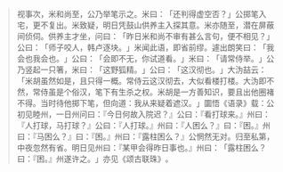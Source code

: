 > 视事次，米和尚至，公乃举笔示之。米曰：​「还判得虚空否？​」公掷笔入宅，更不复出。米致疑，明日凭鼓山供养主入探其意。米亦随至，潜在屏蔽间侦伺。供养主才坐，问曰：​「昨日米和尚不审有甚么言句，便不相见？​」公曰：​「师子咬人，韩卢逐块。​」米闻此语，即省前缪。遽出朗笑曰：​「我会也我会也。​」公曰：​「会即不无，你试道看。​」米曰：​「请常侍举。​」公乃竖起一只箸，米曰：​「这野狐精。​」公曰：​「这汉彻也。​」大沩喆云：​「米胡虽然如是，且只得一概。常侍云这汉彻去，大似看楼打楼。大沩即不然，常侍虽是个俗汉，笔下有生杀之权。米胡是一方善知识，要且出他圈褚不得。当时待他掷下笔，但向道：我从来疑着遮汉。​」圜悟《语录》载：公初见睦州，一日州问曰：『今日何故入院迟？』公曰：『看打球来。』州曰：『人打球，马打球？』公曰：『人打球。』州曰：『人困么？』曰：『困。』州曰：『马困么？』曰：『困。』州曰：『露柱困么？』公惘然无对。归至私第，中夜忽然有省。明日见州曰：『某甲会得昨日事也。』州曰：​「露柱困么？曰：『困。』州遂许之。​」亦见《颂古联珠》​。


